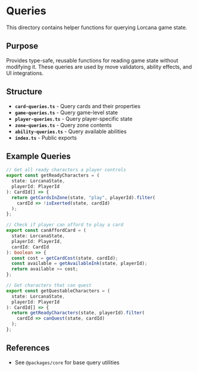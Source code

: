 # Queries

This directory contains helper functions for querying Lorcana game state.

## Purpose

Provides type-safe, reusable functions for reading game state without modifying it. These queries are used by move validators, ability effects, and UI integrations.

## Structure

- **`card-queries.ts`** - Query cards and their properties
- **`game-queries.ts`** - Query game-level state
- **`player-queries.ts`** - Query player-specific state
- **`zone-queries.ts`** - Query zone contents
- **`ability-queries.ts`** - Query available abilities
- **`index.ts`** - Public exports

## Example Queries

```typescript
// Get all ready characters a player controls
export const getReadyCharacters = (
  state: LorcanaState,
  playerId: PlayerId
): CardId[] => {
  return getCardsInZone(state, "play", playerId).filter(
    cardId => !isExerted(state, cardId)
  );
};

// Check if player can afford to play a card
export const canAffordCard = (
  state: LorcanaState,
  playerId: PlayerId,
  cardId: CardId
): boolean => {
  const cost = getCardCost(state, cardId);
  const available = getAvailableInk(state, playerId);
  return available >= cost;
};

// Get characters that can quest
export const getQuestableCharacters = (
  state: LorcanaState,
  playerId: PlayerId
): CardId[] => {
  return getReadyCharacters(state, playerId).filter(
    cardId => canQuest(state, cardId)
  );
};
```

## References

- See `@packages/core` for base query utilities

